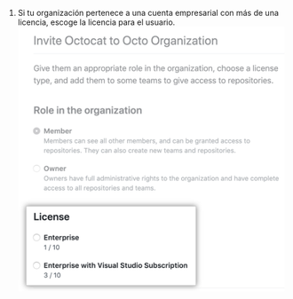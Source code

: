 1. Si tu organización pertenece a una cuenta empresarial con más de una licencia, escoge la licencia para el usuario. ![Opciones de licencia](/assets/images/help/organizations/choose-user-license.png)
